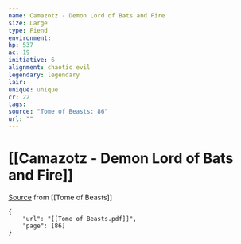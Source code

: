 ```yaml
---
name: Camazotz - Demon Lord of Bats and Fire
size: Large
type: Fiend
environment: 
hp: 537
ac: 19
initiative: 6
alignment: chaotic evil
legendary: legendary
lair: 
unique: unique
cr: 22
tags: 
source: "Tome of Beasts: 86"
url: ""
---
```

# [[Camazotz - Demon Lord of Bats and Fire]]

[Source](zotero://open-pdf/library/items/ULEQWHJM?page=86) from [[Tome of Beasts]]

```pdf
{
	"url": "[[Tome of Beasts.pdf]]",
	"page": [86]
}
```

